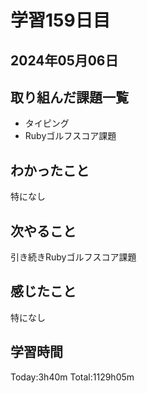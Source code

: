 # 学習159日目
## 2024年05月06日
## 取り組んだ課題一覧
+ タイピング
+ Rubyゴルフスコア課題
## わかったこと
特になし
## 次やること
引き続きRubyゴルフスコア課題
## 感じたこと
特になし
## 学習時間
Today:3h40m Total:1129h05m
